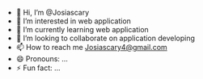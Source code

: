 - 👋 Hi, I’m @Josiascary
- 👀 I’m interested in web application
- 🌱 I’m currently learning web application
- 💞️ I’m looking to collaborate on application developing
- 📫 How to reach me Josiascary4@gmail.com
- 😄 Pronouns: ...
- ⚡ Fun fact: ...

<!---
Josiascary/Josiascary is a ✨ special ✨ repository because its `README.md` (this file) appears on your GitHub profile.
You can click the Preview link to take a look at your changes.
--->
